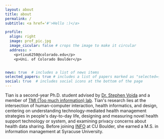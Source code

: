```yaml
---
layout: about
title: about
permalink: /
subtitle: <a href='#'>Hello :)</a>

profile:
  align: right
  image: prof_pic.jpg
  image_cicular: false # crops the image to make it circular
  address: >
    <p>tixu6250@colorado.edu</p>
    <p>Uni. of Colorado Boulder</p>


news: true  # includes a list of news items
selected_papers: true # includes a list of papers marked as "selected={true}"
social: true  # includes social icons at the bottom of the page
---
```


Tian is a second-year Ph.D. student advised by [Dr. Stephen Voida](https://stephen.voida.com/) and a member of [TMI (Too much information) lab](https://tmilab.colorado.edu/). Tian's research lies at the intersection of human-computer interaction, health informatics, and design, centering on understanding technology-mediated health management strategies in people's day-to-day life, designing and measuring novel health support technology or system, and examining privacy concerns about health data sharing. Before joining [INFO](https://www.colorado.edu/cmci/infoscience) at CU Boulder, she earned a M.S. in information management at Syracuse University.
